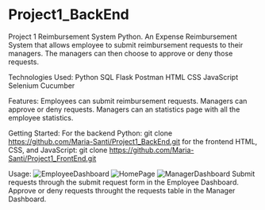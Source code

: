 # Project1_BackEnd
Project 1 Reimbursement System Python.
An Expense Reimbursement System that allows employee to submit reimbursement requests to their managers. The managers can then choose to approve or deny those requests.

Technologies Used:
Python
SQL
Flask
Postman
HTML
CSS
JavaScript
Selenium
Cucumber

Features:
Employees can submit reimbursement requests.
Managers can approve or deny requests.
Managers can an statistics page with all the employee statistics.

Getting Started:
For the backend Python: git clone https://github.com/Maria-Santi/Project1_BackEnd.git
for the frontend HTML, CSS, and JavaScript: git clone https://github.com/Maria-Santi/Project1_FrontEnd.git

Usage:
![EmployeeDashboard](https://user-images.githubusercontent.com/82534970/123435210-efcc0980-d592-11eb-9b5e-754a2b55da17.PNG)
![HomePage](https://user-images.githubusercontent.com/82534970/123435229-f5c1ea80-d592-11eb-87b4-23a00401b5f4.PNG)
![ManagerDashboard](https://user-images.githubusercontent.com/82534970/123435237-f8244480-d592-11eb-8e24-1ed3473bb4e4.PNG)
Submit requests through the submit request form in the Employee Dashboard.
Approve or deny requests throught the requests table in the Manager Dashboard.

